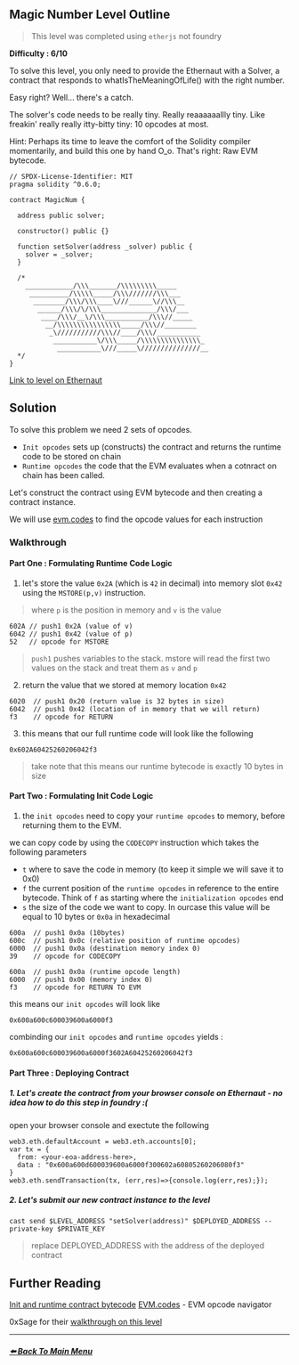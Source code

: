 ## Magic Number Level Outline

> This level was completed using `etherjs` not foundry

**Difficulty : 6/10**

To solve this level, you only need to provide the Ethernaut with a Solver, a contract that responds to whatIsTheMeaningOfLife() with the right number.

Easy right? Well... there's a catch.

The solver's code needs to be really tiny. Really reaaaaaallly tiny. Like freakin' really really itty-bitty tiny: 10 opcodes at most.

Hint: Perhaps its time to leave the comfort of the Solidity compiler momentarily, and build this one by hand O_o. That's right: Raw EVM bytecode.

```solidity  
// SPDX-License-Identifier: MIT
pragma solidity ^0.6.0;

contract MagicNum {

  address public solver;

  constructor() public {}

  function setSolver(address _solver) public {
    solver = _solver;
  }

  /*
    ____________/\\\_______/\\\\\\\\\_____        
     __________/\\\\\_____/\\\///////\\\___       
      ________/\\\/\\\____\///______\//\\\__      
       ______/\\\/\/\\\______________/\\\/___     
        ____/\\\/__\/\\\___________/\\\//_____    
         __/\\\\\\\\\\\\\\\\_____/\\\//________   
          _\///////////\\\//____/\\\/___________  
           ___________\/\\\_____/\\\\\\\\\\\\\\\_ 
            ___________\///_____\///////////////__
  */
}
```

[Link to level on Ethernaut](https://ethernaut.openzeppelin.com/level/0x200d3d9Ac7bFd556057224e7aEB4161fED5608D0)

## Solution

To solve this problem we need 2 sets of opcodes.

- `Init opcodes` sets up (constructs) the contract and returns the runtime code to be stored on chain
- `Runtime opcodes` the code that the EVM evaluates when a cotnract on chain has been called.

Let's construct the contract using EVM bytecode and then creating a contract instance.

We will use [evm.codes](https://www.evm.codes/) to find the opcode values for each instruction

### Walkthrough

#### Part One : Formulating Runtime Code Logic
1. let's store the value `0x2A` (which is `42` in decimal) into memory slot `0x42` using the `MSTORE(p,v)` instruction. 
> where `p` is the position in memory and `v` is the value
```console
602A // push1 0x2A (value of v)
6042 // push1 0x42 (value of p)
52   // opcode for MSTORE 
```
> `push1` pushes variables to the stack. mstore will read the first two values on the stack and treat them as `v` and `p`

2. return the value that we stored at memory location `0x42`
```console
6020  // push1 0x20 (return value is 32 bytes in size)
6042  // push1 0x42 (location of in memory that we will return)
f3    // opcode for RETURN
```

3. this means that our full runtime code will look like the following 

```console
0x602A60425260206042f3    
```
> take note that this means our runtime bytecode is exactly 10 bytes in size

#### Part Two : Formulating Init Code Logic

1. the `init opcodes` need to copy your `runtime opcodes` to memory, before returning them to the EVM.

we can copy code by using the `CODECOPY` instruction which takes the following parameters
- `t` where to save the code in memory (to keep it simple we will save it to 0x0)
- `f` the current position of the `runtime opcodes` in reference to the entire bytecode. Think of `f` as starting where the `initialization opcodes` end
- `s` the size of the code we want to copy. In ourcase this value will be equal to 10 bytes or `0x0a` in hexadecimal

```console
600a  // push1 0x0a (10bytes)
600c  // push1 0x0c (relative position of runtime opcodes)
6000  // push1 0x0a (destination memory index 0)
39    // opcode for CODECOPY

600a  // push1 0x0a (runtime opcode length)
6000  // push1 0x00 (memory index 0)
f3    // opcode for RETURN TO EVM
```

this means our `init opcodes` will look like

```console
0x600a600c600039600a6000f3 
```

combinding our `init opcodes` and `runtime opcodes` yields :

```
0x600a600c600039600a6000f3602A60425260206042f3    
```
 
#### Part Three : Deploying Contract

##### 1. Let's create the contract from your browser console on Ethernaut - no idea how to do this step in foundry :( 

open your browser console and exectute the following

```console
web3.eth.defaultAccount = web3.eth.accounts[0];
var tx = {
  from: <your-eoa-address-here>,
  data : "0x600a600d600039600a6000f300602a60805260206080f3"
}
web3.eth.sendTransaction(tx, (err,res)=>{console.log(err,res);});
```

##### 2. Let's submit our new contract instance to the level
```console
cast send $LEVEL_ADDRESS "setSolver(address)" $DEPLOYED_ADDRESS --private-key $PRIVATE_KEY
``` 
> replace DEPLOYED_ADDRESS with the address of the deployed contract

## Further Reading
[Init and runtime contract bytecode](https://monokh.com/posts/ethereum-contract-creation-bytecode)
[EVM.codes](https://www.evm.codes/) - EVM opcode navigator

0xSage for their [walkthrough on this level](https://medium.com/coinmonks/ethernaut-lvl-19-magicnumber-walkthrough-how-to-deploy-contracts-using-raw-assembly-opcodes-c50edb0f71a2)


---

##### [:arrow_left: Back To Main Menu](../README.md)
